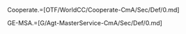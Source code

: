 Cooperate.=[OTF/WorldCC/Cooperate-CmA/Sec/Def/0.md]


GE-MSA.=[G/Agt-MasterService-CmA/Sec/Def/0.md]